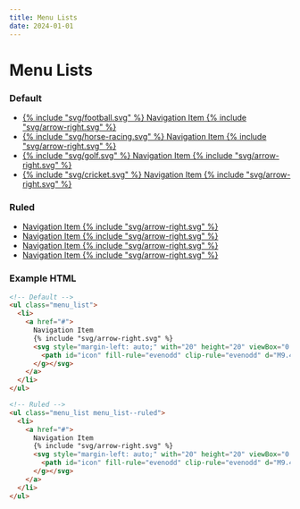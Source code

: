 ```yaml
---
title: Menu Lists
date: 2024-01-01
---
```


# Menu Lists

### Default
<ul class="menu_list">
  <li>
    <a href="#">
      {% include "svg/football.svg" %}
      Navigation Item
      {% include "svg/arrow-right.svg" %}
    </a>
  </li>
  <li>
    <a href="#">
      {% include "svg/horse-racing.svg" %}
      Navigation Item
      {% include "svg/arrow-right.svg" %}
    </a>
  </li>
  <li>
    <a href="#">
      {% include "svg/golf.svg" %}
      Navigation Item
      {% include "svg/arrow-right.svg" %}
    </a>
  </li>
  <li>
    <a href="#">
      {% include "svg/cricket.svg" %}
      Navigation Item
      {% include "svg/arrow-right.svg" %}
    </a>
  </li>
</ul>

### Ruled
<ul class="menu_list menu_list--ruled">
  <li>
    <a href="#">
      Navigation Item
      {% include "svg/arrow-right.svg" %}
    </a>
  </li>
  <li>
    <a href="#">
      Navigation Item
      {% include "svg/arrow-right.svg" %}
    </a>
  </li>
  <li>
    <a href="#">
      Navigation Item
      {% include "svg/arrow-right.svg" %}
    </a>
  </li>
  <li>
    <a href="#">
      Navigation Item
      {% include "svg/arrow-right.svg" %}
    </a>
  </li>
</ul>

### Example HTML

```html
<!-- Default -->
<ul class="menu_list">
  <li>
    <a href="#">
      Navigation Item
      {% include "svg/arrow-right.svg" %}
      <svg style="margin-left: auto;" with="20" height="20" viewBox="0 0 20 20" fill="none"><g>
        <path id="icon" fill-rule="evenodd" clip-rule="evenodd" d="M9.40827 15.5687C9.57494 15.7271 9.78329 15.8104 9.99996 15.8104L9.99161 15.8271C10.2083 15.8271 10.4249 15.7437 10.5833 15.5854L16.175 10.0021L15.6847 9.51186C15.6275 9.42949 15.5558 9.35782 15.4735 9.30059L10.5833 4.41041C10.2583 4.08541 9.73327 4.08541 9.40827 4.41041C9.08327 4.73541 9.08327 5.26041 9.40827 5.58541L12.9749 9.15201H4.99999C4.54166 9.15201 4.16666 9.52701 4.16666 9.98534C4.16666 10.4437 4.54166 10.8187 4.99999 10.8187H12.9901L9.40827 14.3937C9.08327 14.7187 9.08327 15.2437 9.40827 15.5687Z"/>
      </g></svg>
    </a>
  </li>
</ul>

<!-- Ruled -->
<ul class="menu_list menu_list--ruled">
  <li>
    <a href="#">
      Navigation Item
      {% include "svg/arrow-right.svg" %}
      <svg style="margin-left: auto;" with="20" height="20" viewBox="0 0 20 20" fill="none"><g>
        <path id="icon" fill-rule="evenodd" clip-rule="evenodd" d="M9.40827 15.5687C9.57494 15.7271 9.78329 15.8104 9.99996 15.8104L9.99161 15.8271C10.2083 15.8271 10.4249 15.7437 10.5833 15.5854L16.175 10.0021L15.6847 9.51186C15.6275 9.42949 15.5558 9.35782 15.4735 9.30059L10.5833 4.41041C10.2583 4.08541 9.73327 4.08541 9.40827 4.41041C9.08327 4.73541 9.08327 5.26041 9.40827 5.58541L12.9749 9.15201H4.99999C4.54166 9.15201 4.16666 9.52701 4.16666 9.98534C4.16666 10.4437 4.54166 10.8187 4.99999 10.8187H12.9901L9.40827 14.3937C9.08327 14.7187 9.08327 15.2437 9.40827 15.5687Z"/>
      </g></svg>
    </a>
  </li>
</ul>
```